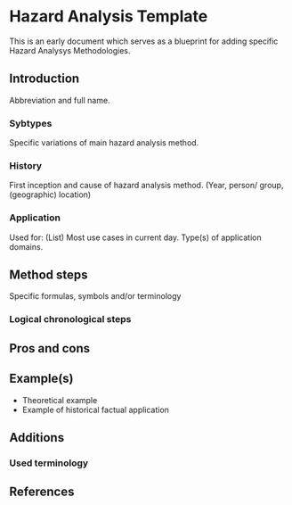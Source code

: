 # Hazard Analysis Template
This is an early document which serves as a blueprint for adding specific Hazard Analysys Methodologies.


## Introduction 
Abbreviation and full name. 

### Sybtypes
Specific variations of main hazard analysis method.

### History
First inception and cause of hazard analysis method. (Year, person/ group, (geographic) location)

### Application
Used for: (List)
Most use cases in current day. Type(s) of application domains.

## Method steps
 
Specific formulas, symbols and/or terminology


### Logical chronological steps

## Pros and cons

## Example(s)
* Theoretical example
* Example of historical factual application

## Additions

### Used terminology

## References



